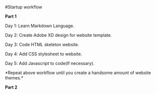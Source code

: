 
#Startup workflow


__Part 1__

   
<p>Day 1: Learn Markdown Language.</p>
<p>Day 2: Create Adobe XD design for website template.</p>
<p>Day 3: Code HTML skeleton website.</p>
<p>Day 4: Add CSS stylesheet to website.</p>
<p>Day 5: Add Javascript to code(If necessary).</p>
*Repeat above workflow until you create a handsome amount of website themes.*

__Part 2__